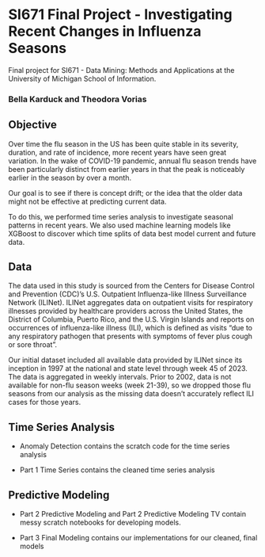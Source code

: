 # SI671 Final Project - Investigating Recent Changes in Influenza Seasons

Final project for SI671 - Data Mining: Methods and Applications at the University of Michigan School of Information.

### Bella Karduck and Theodora Vorias

## Objective
Over time the flu season in the US has been quite stable in its severity, duration, and rate of incidence, more recent years have seen great variation. In the wake of COVID-19 pandemic, annual flu season trends have been particularly distinct from earlier years in that the peak is noticeably earlier in the season by over a month. 

Our goal is to see if there is concept drift; or the idea that the older data might not be effective at predicting current data. 

To do this, we performed time series analysis to investigate seasonal patterns in recent years. We also used machine learning models like XGBoost to discover which time splits of data best model current and future data. 

## Data
The data used in this study is sourced from the Centers for Disease Control and Prevention (CDC)’s U.S. Outpatient Influenza-like Illness Surveillance Network (ILINet). ILINet aggregates data on outpatient visits for respiratory illnesses provided by healthcare providers across the United States, the District of Columbia, Puerto Rico, and the U.S. Virgin Islands and reports on occurrences of influenza-like illness (ILI), which is defined as visits “due to any respiratory pathogen that presents with symptoms of fever plus cough or sore throat”.

Our initial dataset included all available data provided by ILINet since its inception in 1997 at the national and state level through week 45 of 2023. The data is aggregated in weekly intervals. Prior to 2002, data is not available for non-flu season weeks (week 21-39), so we dropped those flu seasons from our analysis as the missing data doesn’t accurately reflect ILI cases for those years. 

## Time Series Analysis
* Anomaly Detection contains the scratch code for the time series analysis

* Part 1 Time Series contains the cleaned time series analysis

## Predictive Modeling
* Part 2 Predictive Modeling and Part 2 Predictive Modeling TV contain messy scratch notebooks for developing models.

* Part 3 Final Modeling contains our implementations for our cleaned, final models 
 



